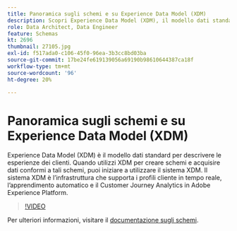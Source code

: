 ```yaml
---
title: Panoramica sugli schemi e su Experience Data Model (XDM)
description: Scopri Experience Data Model (XDM), il modello dati standard per descrivere le esperienze dei clienti.
role: Data Architect, Data Engineer
feature: Schemas
kt: 2696
thumbnail: 27105.jpg
exl-id: f517ada0-c106-45f0-96ea-3b3cc8bd03ba
source-git-commit: 17be24fe619139056a69190b98610644387ca18f
workflow-type: tm+mt
source-wordcount: '96'
ht-degree: 20%

---
```


# Panoramica sugli schemi e su Experience Data Model (XDM)

Experience Data Model (XDM) è il modello dati standard per descrivere le esperienze dei clienti. Quando utilizzi XDM per creare schemi e acquisire dati conformi a tali schemi, puoi iniziare a utilizzare il sistema XDM. Il sistema XDM è l’infrastruttura che supporta i profili cliente in tempo reale, l’apprendimento automatico e il Customer Journey Analytics in Adobe Experience Platform.

>[!VIDEO](https://video.tv.adobe.com/v/27105?quality=12&learn=on)

Per ulteriori informazioni, visitare il [documentazione sugli schemi](https://experienceleague.adobe.com/docs/experience-platform/xdm/home.html?lang=it).
